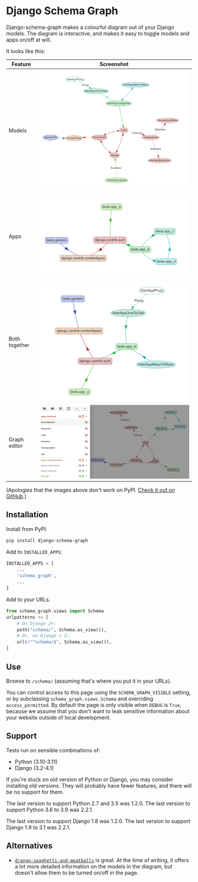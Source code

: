# Django Schema Graph

Django-schema-graph makes a colourful diagram out of your Django models. The
diagram is interactive, and makes it easy to toggle models and apps on/off at
will.

It looks like this:

| Feature       | Screenshot |
| ---           | --- |
| Models        | ![models screenshot](docs-images/models.png) |
| Apps          | ![apps screenshot](docs-images/apps.png) |
| Both together | ![models and apps screenshot](docs-images/combination.png) |
| Graph editor  | ![menu screenshot](docs-images/menu.png) |

(Apologies that the images above don't work on PyPI. [Check it out on
GitHub](https://github.com/meshy/django-schema-graph/blob/master/README.md).)


## Installation

Install from PyPI:

```bash
pip install django-schema-graph
```

Add to `INSTALLED_APPS`:

```python
INSTALLED_APPS = [
    ...
    'schema_graph',
    ...
]
```

Add to your URLs.

```python
from schema_graph.views import Schema
urlpatterns += [
    # On Django 2+:
    path("schema/", Schema.as_view()),
    # Or, on Django < 2:
    url(r"^schema/$", Schema.as_view()),
]
```

## Use

Browse to `/schema/` (assuming that's where you put it in your URLs).

You can control access to this page using the `SCHEMA_GRAPH_VISIBLE` setting,
or by subclassing `schema_graph.views.Schema` and overriding `access_permitted`.
By default the page is only visible when `DEBUG` is `True`,
because we assume that you don't want to leak sensitive information about your
website outside of local development.

## Support

Tests run on sensible combinations of:
- Python (3.10-3.11)
- Django (3.2-4.1)

If you're stuck on old version of Python or Django, you may consider installing
old versions.
They will probably have fewer features, and there will be no support for them.

The last version to support Python 2.7 and 3.5 was 1.2.0.
The last version to support Python 3.6 to 3.9 was 2.2.1.

The last version to support Django 1.8 was 1.2.0.
The last version to support Django 1.9 to 3.1 was 2.2.1.

## Alternatives

- [`django-spaghetti-and-meatballs`](https://github.com/LegoStormtroopr/django-spaghetti-and-meatballs)
  is great. At the time of writing, it offers a lot more detailed information
  on the models in the diagram, but doesn't allow them to be turned on/off in
  the page.

